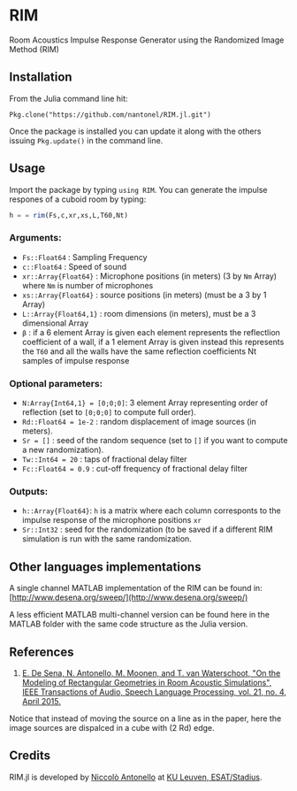 # RIM

Room Acoustics Impulse Response Generator using the Randomized Image Method (RIM)


## Installation

From the Julia command line hit:

```
Pkg.clone("https://github.com/nantonel/RIM.jl.git")
```

Once the package is installed you can update it along with the others issuing `Pkg.update()` in the command line.


## Usage 

Import the package by typing `using RIM`. You can generate the impulse respones of a cuboid room by typing: 
```julia
h = = rim(Fs,c,xr,xs,L,T60,Nt)
```

### Arguments: 

* `Fs::Float64`         : Sampling Frequency 
* `c::Float64`          : Speed of sound
* `xr::Array{Float64}`  : Microphone positions (in meters) (3 by `Nm` Array) where `Nm` is number of microphones
* `xs::Array{Float64}`  : source positions (in meters) (must be a 3 by 1 Array)
* `L::Array{Float64,1}` : room dimensions  (in meters), must be a 3 dimensional Array
* `β`                   : if a 6 element Array is given each element 
                          represents the reflectlion coefficient of a wall, 
                          if a 1 element Array is given instead this represents 
                          the `T60` and all the walls have the same reflection coefficients 
                          Nt samples of impulse response


### Optional parameters:

* `N:Array{Int64,1} = [0;0;0]`: 3 element Array representing order of reflection 
                                (set to `[0;0;0]` to compute full order).
* `Rd::Float64 = 1e-2`        : random displacement of image sources (in meters).
* `Sr = []`                   : seed of the random sequence (set to `[]` if you want to compute a new randomization). 
* `Tw::Int64 = 20`            : taps of fractional delay filter
* `Fc::Float64 = 0.9`         : cut-off frequency of fractional delay filter


### Outputs: 
* `h::Array{Float64}`: `h` is a matrix where each column 
		       corresponts to the impulse response of 
		       the microphone positions `xr`
* `Sr::Int32`        : seed for the randomization (to be saved if a different RIM simulation is run with the same randomization. 



## Other languages implementations

A single channel MATLAB implementation of the RIM can be found in:
[http://www.desena.org/sweep/](http://www.desena.org/sweep/)

A less efficient MATLAB multi-channel version can be found here in the MATLAB folder with the same code structure as the Julia version.


## References

1. [E. De Sena, N. Antonello, M. Moonen, and T. van Waterschoot, "On the Modeling of
Rectangular Geometries in Room Acoustic Simulations", IEEE Transactions of Audio, Speech
Language Processing, vol. 21, no. 4, April 2015.](http://ieeexplore.ieee.org/xpl/articleDetails.jsp?arnumber=7045580)


Notice that instead of moving the source on a line as in the paper, here the image sources are dispalced in a cube with (2 Rd) edge.


## Credits

RIM.jl is developed by [Niccolò Antonello](http://homes.esat.kuleuven.be/~nantonel/) at [KU Leuven, ESAT/Stadius](https://www.esat.kuleuven.be/stadius/).
